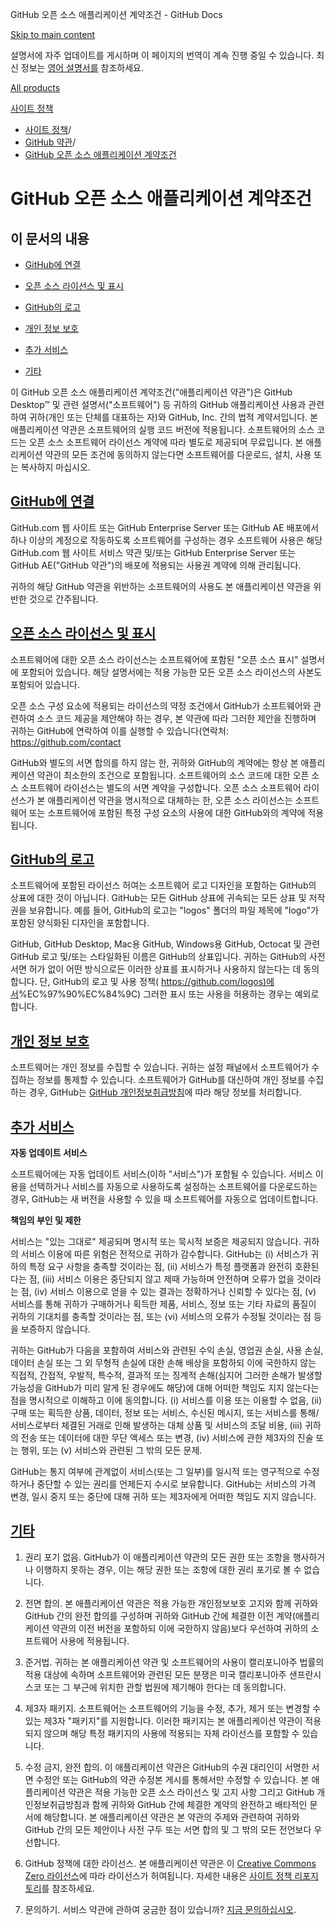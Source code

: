 GitHub 오픈 소스 애플리케이션 계약조건 - GitHub Docs

[Skip to main content](#main-content)

설명서에 자주 업데이트를 게시하며 이 페이지의 번역이 계속 진행 중일 수 있습니다. 최신 정보는 [영어 설명서를](/en) 참조하세요.

[All products](/ko)

[사이트 정책](/ko/site-policy)

* [사이트 정책](/ko/site-policy)/
* [GitHub 약관](/ko/site-policy/github-terms)/
* [GitHub 오픈 소스 애플리케이션 계약조건](/ko/site-policy/github-terms/github-open-source-applications-terms-and-conditions)

GitHub 오픈 소스 애플리케이션 계약조건
==========

이 문서의 내용
----------

* [GitHub에 연결](#connecting-to-github)

* [오픈 소스 라이선스 및 표시](#open-source-licenses-and-notices)

* [GitHub의 로고](#githubs-logos)

* [개인 정보 보호](#privacy)

* [추가 서비스](#additional-services)

* [기타](#miscellanea)

이 GitHub 오픈 소스 애플리케이션 계약조건("애플리케이션 약관")은 GitHub Desktop™ 및 관련 설명서("소프트웨어") 등 귀하의 GitHub 애플리케이션 사용과 관련하여 귀하(개인 또는 단체를 대표하는 자)와 GitHub, Inc. 간의 법적 계약서입니다. 본 애플리케이션 약관은 소프트웨어의 실행 코드 버전에 적용됩니다. 소프트웨어의 소스 코드는 오픈 소스 소프트웨어 라이선스 계약에 따라 별도로 제공되며 무료입니다. 본 애플리케이션 약관의 모든 조건에 동의하지 않는다면 소프트웨어를 다운로드, 설치, 사용 또는 복사하지 마십시오.

[GitHub에 연결](#connecting-to-github)
----------

GitHub.com 웹 사이트 또는 GitHub Enterprise Server 또는 GitHub AE 배포에서 하나 이상의 계정으로 작동하도록 소프트웨어를 구성하는 경우 소프트웨어 사용은 해당 GitHub.com 웹 사이트 서비스 약관 및/또는 GitHub Enterprise Server 또는 GitHub AE("GitHub 약관")의 배포에 적용되는 사용권 계약에 의해 관리됩니다.

귀하의 해당 GitHub 약관을 위반하는 소프트웨어의 사용도 본 애플리케이션 약관을 위반한 것으로 간주됩니다.

[오픈 소스 라이선스 및 표시](#open-source-licenses-and-notices)
----------

소프트웨어에 대한 오픈 소스 라이선스는 소프트웨어에 포함된 "오픈 소스 표시" 설명서에 포함되어 있습니다. 해당 설명서에는 적용 가능한 모든 오픈 소스 라이선스의 사본도 포함되어 있습니다.

오픈 소스 구성 요소에 적용되는 라이선스의 약정 조건에서 GitHub가 소프트웨어와 관련하여 소스 코드 제공을 제안해야 하는 경우, 본 약관에 따라 그러한 제안을 진행하며 귀하는 GitHub에 연락하여 이를 실행할 수 있습니다(연락처: <https://github.com/contact>

GitHub와 별도의 서면 합의를 하지 않는 한, 귀하와 GitHub의 계약에는 항상 본 애플리케이션 약관이 최소한의 조건으로 포함됩니다. 소프트웨어의 소스 코드에 대한 오픈 소스 소프트웨어 라이선스는 별도의 서면 계약을 구성합니다. 오픈 소스 소프트웨어 라이선스가 본 애플리케이션 약관을 명시적으로 대체하는 한, 오픈 소스 라이선스는 소프트웨어 또는 소프트웨어에 포함된 특정 구성 요소의 사용에 대한 GitHub와의 계약에 적용됩니다.

[GitHub의 로고](#githubs-logos)
----------

소프트웨어에 포함된 라이선스 허여는 소프트웨어 로고 디자인을 포함하는 GitHub의 상표에 대한 것이 아닙니다. GitHub는 모든 GitHub 상표에 귀속되는 모든 상표 및 저작권을 보유합니다. 예를 들어, GitHub의 로고는 "logos" 폴더의 파일 제목에 "logo"가 포함된 양식화된 디자인을 포함합니다.

GitHub, GitHub Desktop, Mac용 GitHub, Windows용 GitHub, Octocat 및 관련 GitHub 로고 및/또는 스타일화된 이름은 GitHub의 상표입니다. 귀하는 GitHub의 사전 서면 허가 없이 어떤 방식으로든 이러한 상표를 표시하거나 사용하지 않는다는 데 동의합니다. 단, GitHub의 로고 및 사용 정책( [https://github.com/logos)에서](https://github.com/logos)%EC%97%90%EC%84%9C) 그러한 표시 또는 사용을 허용하는 경우는 예외로 합니다.

[개인 정보 보호](#privacy)
----------

소프트웨어는 개인 정보를 수집할 수 있습니다. 귀하는 설정 패널에서 소프트웨어가 수집하는 정보를 통제할 수 있습니다. 소프트웨어가 GitHub를 대신하여 개인 정보를 수집하는 경우, GitHub는 [GitHub 개인정보취급방침](/ko/site-policy/privacy-policies/github-privacy-statement)에 따라 해당 정보를 처리합니다.

[추가 서비스](#additional-services)
----------

**자동 업데이트 서비스**

소프트웨어에는 자동 업데이트 서비스(이하 "서비스")가 포함될 수 있습니다. 서비스 이용을 선택하거나 서비스를 자동으로 사용하도록 설정하는 소프트웨어를 다운로드하는 경우, GitHub는 새 버전을 사용할 수 있을 때 소프트웨어를 자동으로 업데이트합니다.

**책임의 부인 및 제한**

서비스는 "있는 그대로" 제공되며 명시적 또는 묵시적 보증은 제공되지 않습니다. 귀하의 서비스 이용에 따른 위험은 전적으로 귀하가 감수합니다. GitHub는 (i) 서비스가 귀하의 특정 요구 사항을 충족할 것이라는 점, (ii) 서비스가 특정 플랫폼과 완전히 호환된다는 점, (iii) 서비스 이용은 중단되지 않고 제때 가능하며 안전하며 오류가 없을 것이라는 점, (iv) 서비스 이용으로 얻을 수 있는 결과는 정확하거나 신뢰할 수 있다는 점, (v) 서비스를 통해 귀하가 구매하거나 획득한 제품, 서비스, 정보 또는 기타 자료의 품질이 귀하의 기대치를 충족할 것이라는 점, 또는 (vi) 서비스의 오류가 수정될 것이라는 점 등을 보증하지 않습니다.

귀하는 GitHub가 다음을 포함하여 서비스와 관련된 수익 손실, 영업권 손실, 사용 손실, 데이터 손실 또는 그 외 무형적 손실에 대한 손해 배상을 포함하되 이에 국한하지 않는 직접적, 간접적, 우발적, 특수적, 결과적 또는 징계적 손해(심지어 그러한 손해가 발생할 가능성을 GitHub가 미리 알게 된 경우에도 해당)에 대해 어떠한 책임도 지지 않는다는 점을 명시적으로 이해하고 이에 동의합니다. (i) 서비스를 이용 또는 이용할 수 없음, (ii) 구매 또는 획득한 상품, 데이터, 정보 또는 서비스, 수신된 메시지, 또는 서비스를 통해/서비스로부터 체결된 거래로 인해 발생하는 대체 상품 및 서비스의 조달 비용, (iii) 귀하의 전송 또는 데이터에 대한 무단 액세스 또는 변경, (iv) 서비스에 관한 제3자의 진술 또는 행위, 또는 (v) 서비스와 관련된 그 밖의 모든 문제.

GitHub는 통지 여부에 관계없이 서비스(또는 그 일부)를 일시적 또는 영구적으로 수정하거나 중단할 수 있는 권리를 언제든지 수시로 보유합니다. GitHub는 서비스의 가격 변경, 일시 중지 또는 중단에 대해 귀하 또는 제3자에게 어떠한 책임도 지지 않습니다.

[기타](#miscellanea)
----------

1. 권리 포기 없음. GitHub가 이 애플리케이션 약관의 모든 권한 또는 조항을 행사하거나 이행하지 못하는 경우, 이는 해당 권한 또는 조항에 대한 권리 포기로 볼 수 없습니다.

2. 전면 합의. 본 애플리케이션 약관은 적용 가능한 개인정보보호 고지와 함께 귀하와 GitHub 간의 완전 합의를 구성하며 귀하와 GitHub 간에 체결한 이전 계약(애플리케이션 약관의 이전 버전을 포함하되 이에 국한하지 않음)보다 우선하여 귀하의 소프트웨어 사용에 적용됩니다.

3. 준거법. 귀하는 본 애플리케이션 약관 및 소프트웨어의 사용이 캘리포니아주 법률의 적용 대상에 속하며 소프트웨어와 관련된 모든 분쟁은 미국 캘리포니아주 샌프란시스코 또는 그 부근에 위치한 관할 법원에 제기해야 한다는 데 동의합니다.

4. 제3자 패키지. 소프트웨어는 소프트웨어의 기능을 수정, 추가, 제거 또는 변경할 수 있는 제3자 "패키지"를 지원합니다. 이러한 패키지는 본 애플리케이션 약관이 적용되지 않으며 해당 특정 패키지의 사용에 적용되는 자체 라이선스를 포함할 수 있습니다.

5. 수정 금지, 완전 합의. 이 애플리케이션 약관은 GitHub의 수권 대리인이 서명한 서면 수정안 또는 GitHub의 약관 수정본 게시를 통해서만 수정할 수 있습니다. 본 애플리케이션 약관은 적용 가능한 오픈 소스 라이선스 및 고지 사항 그리고 GitHub 개인정보취급방침과 함께 귀하와 GitHub 간에 체결한 계약의 완전하고 배타적인 문서에 해당합니다. 본 애플리케이션 약관은 본 약관의 주제와 관련하여 귀하와 GitHub 간의 모든 제안이나 사전 구두 또는 서면 합의 및 그 밖의 모든 전언보다 우선합니다.

6. GitHub 정책에 대한 라이선스. 본 애플리케이션 약관은 이 [Creative Commons Zero 라이선스](https://creativecommons.org/publicdomain/zero/1.0/)에 따라 라이선스가 허여됩니다. 자세한 내용은 [사이트 정책 리포지토리](https://github.com/github/site-policy#license)를 참조하세요.

7. 문의하기. 서비스 약관에 관하여 궁금한 점이 있습니까? [지금 문의하십시오](https://support.github.com/contact?tags=docs-policy).
